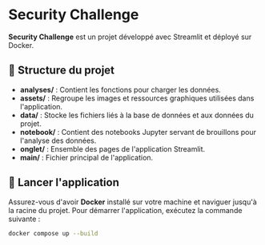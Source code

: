 # Security Challenge

**Security Challenge** est un projet développé avec Streamlit et déployé sur Docker.

## 📁 Structure du projet

- **analyses/** : Contient les fonctions pour charger les données.
- **assets/** : Regroupe les images et ressources graphiques utilisées dans l'application.
- **data/** : Stocke les fichiers liés à la base de données et aux données du projet.
- **notebook/** : Contient des notebooks Jupyter servant de brouillons pour l'analyse des données.
- **onglet/** : Ensemble des pages de l'application Streamlit.
- **main/** : Fichier principal de l'application.

## 🚀 Lancer l'application

Assurez-vous d'avoir **Docker** installé sur votre machine et naviguer jusqu'à la racine du projet. Pour démarrer l'application, exécutez la commande suivante :

```sh
docker compose up --build

